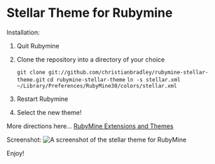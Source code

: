 Stellar Theme for Rubymine
==========================

Installation:

1. Quit Rubymine
2. Clone the repository into a directory of your choice

    `git clone git://github.com/christianbradley/rubymine-stellar-theme.git`
    `cd rubymine-stellar-theme`
    `ln -s stellar.xml ~/Library/Preferences/RubyMine30/colors/stellar.xml`

3. Restart Rubymine
4. Select the new theme!

More directions here...
[RubyMine Extensions and Themes](http://devnet.jetbrains.net/docs/DOC-1154)

Screenshot:
![A screenshot of the stellar theme for RubyMine](/christianbradley/rubymine-stellar-theme/raw/master/screenshot.png "Screenshot")

Enjoy!
